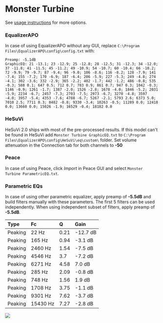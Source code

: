 # Monster Turbine
See [usage instructions](https://github.com/jaakkopasanen/AutoEq#usage) for more options.

### EqualizerAPO
In case of using EqualizerAPO without any GUI, replace `C:\Program Files\EqualizerAPO\config\config.txt`
with:
```
Preamp: -5.1dB
GraphicEQ: 21 -13.1; 23 -12.9; 25 -12.8; 28 -12.5; 31 -12.3; 34 -12.0; 37 -11.8; 41 -11.5; 45 -11.2; 49 -10.9; 54 -10.7; 60 -10.4; 66 -10.2; 72 -9.9; 79 -9.7; 87 -9.4; 96 -9.0; 106 -8.6; 116 -8.2; 128 -7.9; 141 -7.4; 155 -7.2; 170 -6.9; 187 -6.4; 206 -5.9; 227 -5.3; 249 -4.8; 274 -4.1; 302 -3.6; 332 -2.9; 365 -2.2; 402 -1.7; 442 -1.2; 486 -0.8; 535 -0.3; 588 0.1; 647 0.5; 712 0.7; 783 0.9; 861 0.7; 947 0.3; 1042 -0.3; 1146 -0.9; 1261 -1.7; 1387 -2.0; 1526 -2.8; 1678 -4.0; 1846 -5.2; 2031 -5.9; 2234 -6.7; 2457 -7.3; 2703 -7.5; 2973 -6.7; 3270 -4.8; 3597 -4.0; 3957 -5.4; 4353 -7.6; 4788 -6.7; 5267 -2.1; 5793 2.6; 6373 5.0; 7010 2.5; 7711 0.3; 8482 -0.8; 9330 -3.4; 10263 -0.5; 11289 0.0; 12418 0.0; 13660 0.0; 15026 -1.9; 16529 -0.4; 18182 0.0
```

### HeSuVi
HeSuVi 2.0 ships with most of the pre-processed results. If this model can't be found in HeSuVi add
`Monster Turbine GraphicEQ.txt` to `C:\Program Files\EqualizerAPO\config\HeSuVi\eq\custom\` folder.
Set volume attenuation in the Connection tab for both channels to **-50**

### Peace
In case of using Peace, click *Import* in Peace GUI and select `Monster Turbine ParametricEQ.txt`.

### Parametric EQs
In case of using other parametric equalizer, apply preamp of **-5.5dB** and build filters manually
with these parameters. The first 5 filters can be used independently.
When using independent subset of filters, apply preamp of **-5.5dB**.

| Type    | Fc       |    Q | Gain     |
|:--------|:---------|:-----|:---------|
| Peaking | 22 Hz    | 0.21 | -12.7 dB |
| Peaking | 165 Hz   | 0.94 | -3.1 dB  |
| Peaking | 2460 Hz  | 1.54 | -7.5 dB  |
| Peaking | 4546 Hz  | 3.7  | -7.2 dB  |
| Peaking | 6271 Hz  | 4.58 | 7.0 dB   |
| Peaking | 285 Hz   | 2.09 | -0.8 dB  |
| Peaking | 748 Hz   | 1.56 | 1.9 dB   |
| Peaking | 1708 Hz  | 3.75 | -1.1 dB  |
| Peaking | 9301 Hz  | 7.62 | -3.7 dB  |
| Peaking | 15430 Hz | 7.27 | -2.8 dB  |

![](https://raw.githubusercontent.com/jaakkopasanen/AutoEq/master/results/headphonecom/sbaf-serious/Monster%20Turbine/Monster%20Turbine.png)